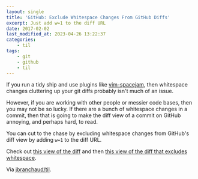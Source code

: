 ```yaml
---
layout: single
title: 'GitHub: Exclude Whitespace Changes From GitHub Diffs'
excerpt: Just add w=1 to the diff URL
date: 2017-02-02
last_modified_at: 2023-04-26 13:22:37
categories:
    - til
tags:
    - git
    - github
    - til
---
```


If you run a tidy ship and use plugins like
[vim-spacejam](https://github.com/rondale-sc/vim-spacejam), then whitespace
changes cluttering up your git diffs probably isn't much of an issue.

However, if you are working with other people or messier code bases, then
you may not be so lucky. If there are a bunch of whitespace changes in a
commit, then that is going to make the diff view of a commit on GitHub
annoying, and perhaps hard, to read.

You can cut to the chase by excluding whitespace changes from GitHub's diff
view by adding `w=1` to the diff URL.

Check out [this view of the
diff](https://github.com/jbranchaud/dotfiles/commit/fad58dfda91e61972b3c28e7e967bb631140e71e)
and then [this view of the diff that excludes
whitespace](https://github.com/jbranchaud/dotfiles/commit/fad58dfda91e61972b3c28e7e967bb631140e71e?w=1).

Via [jbranchaud/til](https://github.com/jbranchaud/til).
